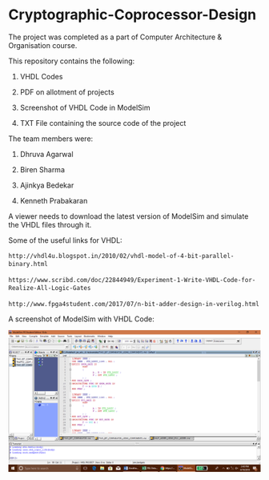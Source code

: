 # Cryptographic-Coprocessor-Design

The project was completed as a part of Computer Architecture & Organisation course.

This repository contains the following:

1. VHDL Codes

2. PDF on allotment of projects

3. Screenshot of VHDL Code in ModelSim

4. TXT File containing the source code of the project

The team members were:

1. Dhruva Agarwal

2. Biren Sharma

3. Ajinkya Bedekar

4. Kenneth Prabakaran

A viewer needs to download the latest version of ModelSim and simulate the VHDL files through it.

Some of the useful links for VHDL:

    http://vhdl4u.blogspot.in/2010/02/vhdl-model-of-4-bit-parallel-binary.html

    https://www.scribd.com/doc/22844949/Experiment-1-Write-VHDL-Code-for-Realize-All-Logic-Gates

    http://www.fpga4student.com/2017/07/n-bit-adder-design-in-verilog.html

A screenshot of ModelSim with VHDL Code:

![Screenshot.png](Screenshot.png)
